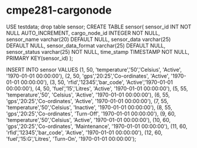 # cmpe281-cargonode

USE testdata;
drop table sensor;
CREATE TABLE sensor(
      sensor_id INT NOT NULL AUTO_INCREMENT,
      cargo_node_id INTEGER NOT NULL,
      sensor_name varchar(20) DEFAULT NULL,
      sensor_data varchar(25) DEFAULT NULL,
      sensor_data_format varchar(25) DEFAULT NULL,
      sensor_status varchar(25) NOT NULL,
      time_stamp TIMESTAMP NOT NULL,
      PRIMARY KEY(sensor_id)
);

INSERT INTO sensor VALUES
(1, 50, 'temperature','50','Celsius', 'Active', '1970-01-01 00:00:00'), 
(2, 50, 'gps','20:25','Co-ordinates', 'Active', '1970-01-01 00:00:00'), 
(3, 50, 'rfid','12345','bar_code', 'Active','1970-01-01 00:00:00'), 
(4, 50, 'fuel','15','Litres', 'Active', '1970-01-01 00:00:00'),
(5, 55, 'temperature','50', 'Celsius', 'Active', '1970-01-01 00:00:00'), 
(6, 55, 'gps','20:25','Co-ordinates', 'Active', '1970-01-01 00:00:00'), 
(7, 55, 'temperature','50','Celsius', 'Inactive', '1970-01-01 00:00:00'), 
(8, 55, 'gps','20:25','Co-ordinates', 'Turn-Off', '1970-01-01 00:00:00'), 
(9, 60, 'temperature','50','Celsius', 'Active', '1970-01-01 00:00:00'), 
(10, 60, 'gps','20:25','Co-ordinates', 'Maintenance', '1970-01-01 00:00:00'), 
(11, 60, 'rfid','12345','bar_code', 'Active', '1970-01-01 00:00:00'), 
(12, 60, 'fuel','15:G','Litres', 'Turn-On', '1970-01-01 00:00:00');
